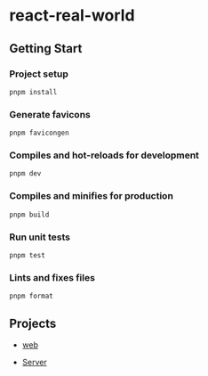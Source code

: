# react-real-world

## Getting Start

### Project setup
```
pnpm install

```

### Generate favicons
```
pnpm favicongen
```

### Compiles and hot-reloads for development


```
pnpm dev
```

### Compiles and minifies for production
```
pnpm build
```

### Run unit tests
```
pnpm test
```

### Lints and fixes files
```
pnpm format
```

## Projects

- [web](./packages/web/README.md)

- [Server](./packages/server/README.md)
